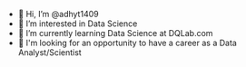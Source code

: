 - 👋 Hi, I’m @adhyt1409
- 👀 I’m interested in Data Science
- 🌱 I’m currently learning Data Science at DQLab.com
- 💞️ I'm looking for an opportunity to have a career as a Data Analyst/Scientist

<!---
adhyt1409/adhyt1409 is a ✨ special ✨ repository because its `README.md` (this file) appears on your GitHub profile.
You can click the Preview link to take a look at your changes.
--->
